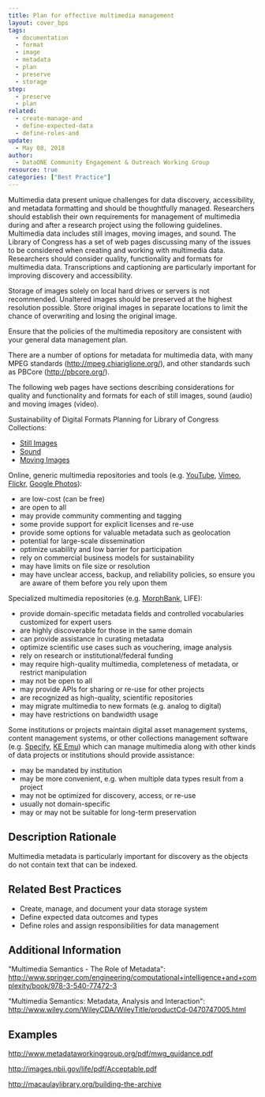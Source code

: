 ```yaml
---
title: Plan for effective multimedia management
layout: cover_bps
tags:
  - documentation
  - format
  - image
  - metadata
  - plan
  - preserve
  - storage
step:
  - preserve
  - plan
related:
  - create-manage-and
  - define-expected-data
  - define-roles-and
update:
  - May 08, 2018
author:
  - DataONE Community Engagement & Outreach Working Group
resource: true
categories: ["Best Practice"]
---
```




Multimedia data present unique challenges for data discovery, accessibility, and metadata formatting and should be thoughtfully managed. Researchers should establish their own requirements for management of multimedia during and after a research project using the following guidelines. Multimedia data includes still images, moving images, and sound. The Library of Congress has a set of web pages discussing many of the issues to be considered when creating and working with multimedia data. Researchers should consider quality, functionality and formats for multimedia data. Transcriptions and captioning are particularly important for improving discovery and accessibility.

Storage of images solely on local hard drives or servers is not recommended. Unaltered images should be preserved at the highest resolution possible. Store original images in separate locations to limit the chance of overwriting and losing the original image.

Ensure that the policies of the multimedia repository are consistent with your general data management plan.

There are a number of options for metadata for multimedia data, with many MPEG standards (http://mpeg.chiariglione.org/), and other standards such as PBCore (http://pbcore.org/).

The following web pages have sections describing considerations for quality and functionality and formats for each of still images, sound (audio) and moving images (video).

Sustainability of Digital Formats Planning for Library of Congress Collections:

- [Still Images](https://www.loc.gov/preservation/digital/formats/content/still.shtml)
- [Sound](https://www.loc.gov/preservation/digital/formats/content/sound.shtml)
- [Moving Images](https://www.loc.gov/preservation/digital/formats/content/video.shtml)

Online, generic multimedia repositories and tools (e.g. [YouTube](https://www.youtube.com), [Vimeo](https://vimeo.com), [Flickr](https://www.flickr.com), [Google Photos](https://photos.google.com)):

- are low-cost (can be free)
- are open to all
- may provide community commenting and tagging
- some provide support for explicit licenses and re-use
- provide some options for valuable metadata such as geolocation
- potential for large-scale dissemination
- optimize usability and low barrier for participation
- rely on commercial business models for sustainability
- may have limits on file size or resolution
- may have unclear access, backup, and reliability policies, so ensure you are aware of them before you rely upon them

Specialized multimedia repositories (e.g. [MorphBank](http://www.morphbank.net), LIFE):

- provide domain-specific metadata fields and controlled vocabularies customized for expert users
- are highly discoverable for those in the same domain
- can provide assistance in curating metadata
- optimize scientific use cases such as vouchering, image analysis
- rely on research or institutional/federal funding
- may require high-quality multimedia, completeness of metadata, or restrict manipulation
- may not be open to all
- may provide APIs for sharing or re-use for other projects
- are recognized as high-quality, scientific repositories
- may migrate multimedia to new formats (e.g. analog to digital)
- may have restrictions on bandwidth usage

Some institutions or projects maintain digital asset management systems, content management systems, or other collections management software (e.g. [Specify](http://www.sustain.specifysoftware.org), [KE Emu](https://alm.axiell.com/collections-management-solutions/technology/emu-collections-management/)) which can manage multimedia along with other kinds of data projects or institutions should provide assistance:

- may be mandated by institution
- may be more convenient, e.g. when multiple data types result from a project
- may not be optimized for discovery, access, or re-use
- usually not domain-specific
- may or may not be suitable for long-term preservation

## Description Rationale

Multimedia metadata is particularly important for discovery as the objects do not contain text that can be indexed.

## Related Best Practices

- Create, manage, and document your data storage system
- Define expected data outcomes and types
- Define roles and assign responsibilities for data management

## Additional Information
"Multimedia Semantics - The Role of Metadata": http://www.springer.com/engineering/computational+intelligence+and+complexity/book/978-3-540-77472-3

"Multimedia Semantics: Metadata, Analysis and Interaction": http://www.wiley.com/WileyCDA/WileyTitle/productCd-0470747005.html

## Examples

http://www.metadataworkinggroup.org/pdf/mwg_guidance.pdf

http://images.nbii.gov/life/pdf/Acceptable.pdf

http://macaulaylibrary.org/building-the-archive
